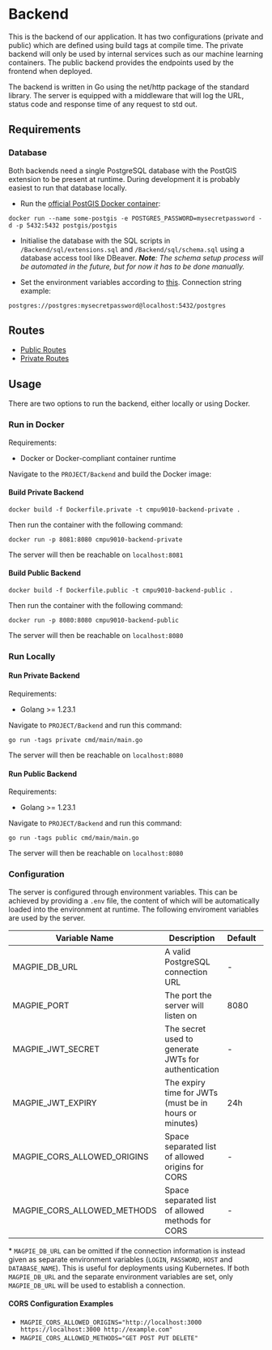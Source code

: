 # Backend

This is the backend of our application. It has two configurations (private and public) which are defined using build tags at compile time. The private backend will only be used by internal services such as our machine learning containers. The public backend provides the endpoints used by the frontend when deployed.

The backend is written in Go using the net/http package of the standard library. The server is equipped with a middleware that will log the URL, status code and response time of any request to std out.

## Requirements

### Database

Both backends need a single PostgreSQL database with the PostGIS extension to be present at runtime. During development it is probably easiest to run that database locally.

- Run the [official PostGIS Docker container](https://hub.docker.com/r/postgis/postgis):

```
docker run --name some-postgis -e POSTGRES_PASSWORD=mysecretpassword -d -p 5432:5432 postgis/postgis
```

- Initialise the database with the SQL scripts in `/Backend/sql/extensions.sql` and `/Backend/sql/schema.sql` using a database access tool like DBeaver.
  _**Note**: The schema setup process will be automated in the future, but for now it has to be done manually._

- Set the environment variables according to [this](#configuration).
  Connection string example:

```
postgres://postgres:mysecretpassword@localhost:5432/postgres
```

## Routes

- [Public Routes](./routes-public.md)
- [Private Routes](./routes-private.md)

## Usage

There are two options to run the backend, either locally or using Docker.

### Run in Docker

Requirements:

- Docker or Docker-compliant container runtime

Navigate to the `PROJECT/Backend` and build the Docker image:

#### Build Private Backend

```
docker build -f Dockerfile.private -t cmpu9010-backend-private .
```

Then run the container with the following command:

```
docker run -p 8081:8080 cmpu9010-backend-private
```

The server will then be reachable on `localhost:8081`

#### Build Public Backend

```
docker build -f Dockerfile.public -t cmpu9010-backend-public .
```

Then run the container with the following command:

```
docker run -p 8080:8080 cmpu9010-backend-public
```

The server will then be reachable on `localhost:8080`

### Run Locally

#### Run Private Backend

Requirements:

- Golang >= 1.23.1

Navigate to `PROJECT/Backend` and run this command:

```
go run -tags private cmd/main/main.go
```

The server will then be reachable on `localhost:8080`

#### Run Public Backend

Requirements:

- Golang >= 1.23.1

Navigate to `PROJECT/Backend` and run this command:

```
go run -tags public cmd/main/main.go
```

The server will then be reachable on `localhost:8080`

### Configuration

The server is configured through environment variables. This can be achieved by providing a `.env` file, the content of which will be automatically loaded into the environment at runtime. The following enviroment variables are used by the server.

| Variable Name               | Description                                            | Default | Optional |
| --------------------------- | ------------------------------------------------------ | ------- | -------- |
| MAGPIE_DB_URL               | A valid PostgreSQL connection URL                      | -       | No\*     |
| MAGPIE_PORT                 | The port the server will listen on                     | 8080    | Yes      |
| MAGPIE_JWT_SECRET           | The secret used to generate JWTs for authentication    | -       | No       |
| MAGPIE_JWT_EXPIRY           | The expiry time for JWTs (must be in hours or minutes) | 24h     | Yes      |
| MAGPIE_CORS_ALLOWED_ORIGINS | Space separated list of allowed origins for CORS       | -       | Yes      |
| MAGPIE_CORS_ALLOWED_METHODS | Space separated list of allowed methods for CORS       | -       | Yes      |

\* `MAGPIE_DB_URL` can be omitted if the connection information is instead given as separate environment variables (`LOGIN`, `PASSWORD`, `HOST` and `DATABASE_NAME`). This is useful for deployments using Kubernetes. If both `MAGPIE_DB_URL` and the separate environment variables are set, only `MAGPIE_DB_URL` will be used to establish a connection.

#### CORS Configuration Examples

- `MAGPIE_CORS_ALLOWED_ORIGINS="http://localhost:3000 https://localhost:3000 http://example.com"`
- `MAGPIE_CORS_ALLOWED_METHODS="GET POST PUT DELETE"`
